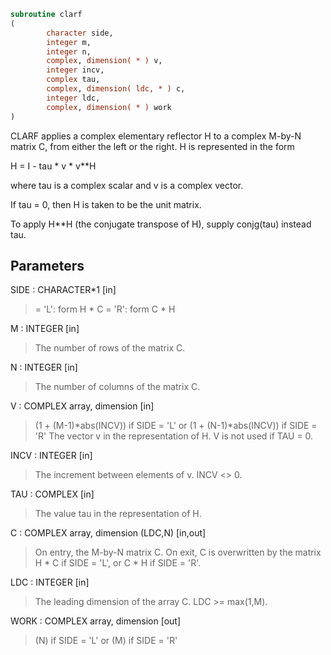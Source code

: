 ```fortran
subroutine clarf
(
        character side,
        integer m,
        integer n,
        complex, dimension( * ) v,
        integer incv,
        complex tau,
        complex, dimension( ldc, * ) c,
        integer ldc,
        complex, dimension( * ) work
)
```

CLARF applies a complex elementary reflector H to a complex M-by-N
matrix C, from either the left or the right. H is represented in the
form

H = I - tau * v * v**H

where tau is a complex scalar and v is a complex vector.

If tau = 0, then H is taken to be the unit matrix.

To apply H**H (the conjugate transpose of H), supply conjg(tau) instead
tau.

## Parameters
SIDE : CHARACTER*1 [in]
> = 'L': form  H * C
> = 'R': form  C * H

M : INTEGER [in]
> The number of rows of the matrix C.

N : INTEGER [in]
> The number of columns of the matrix C.

V : COMPLEX array, dimension [in]
> (1 + (M-1)*abs(INCV)) if SIDE = 'L'
> or (1 + (N-1)*abs(INCV)) if SIDE = 'R'
> The vector v in the representation of H. V is not used if
> TAU = 0.

INCV : INTEGER [in]
> The increment between elements of v. INCV <> 0.

TAU : COMPLEX [in]
> The value tau in the representation of H.

C : COMPLEX array, dimension (LDC,N) [in,out]
> On entry, the M-by-N matrix C.
> On exit, C is overwritten by the matrix H * C if SIDE = 'L',
> or C * H if SIDE = 'R'.

LDC : INTEGER [in]
> The leading dimension of the array C. LDC >= max(1,M).

WORK : COMPLEX array, dimension [out]
> (N) if SIDE = 'L'
> or (M) if SIDE = 'R'
